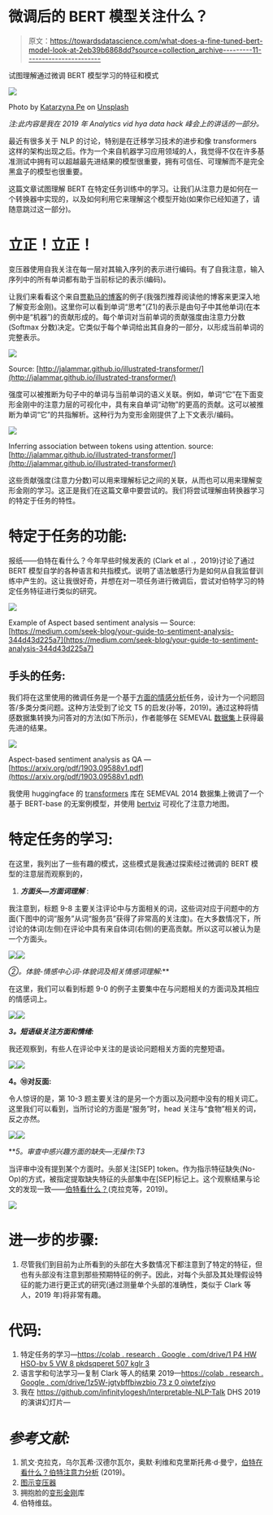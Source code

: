 # 微调后的 BERT 模型关注什么？

> 原文：<https://towardsdatascience.com/what-does-a-fine-tuned-bert-model-look-at-2eb39b6868dd?source=collection_archive---------11----------------------->

试图理解通过微调 BERT 模型学习的特征和模式

![](img/ed7c635793e529be907e911859c6667a.png)

Photo by [Katarzyna Pe](https://unsplash.com/@kasiape?utm_source=medium&utm_medium=referral) on [Unsplash](https://unsplash.com?utm_source=medium&utm_medium=referral)

*注:此内容是我在 2019 年 Analytics vid hya data hack 峰会上的讲话的一部分。*

最近有很多关于 NLP 的讨论，特别是在迁移学习技术的进步和像 transformers 这样的架构出现之后。作为一个来自机器学习应用领域的人，我觉得不仅在许多基准测试中拥有可以超越最先进结果的模型很重要，拥有可信任、可理解而不是完全黑盒子的模型也很重要。

这篇文章试图理解 BERT 在特定任务训练中的学习。让我们从注意力是如何在一个转换器中实现的，以及如何利用它来理解这个模型开始(如果你已经知道了，请随意跳过这一部分)。

# 立正！立正！

变压器使用自我关注在每一层对其输入序列的表示进行编码。有了自我注意，输入序列中的所有单词都有助于当前标记的表示(编码)。

让我们来看看这个来自[贾勒马的博客](http://jalammar.github.io/illustrated-transformer/)的例子(我强烈推荐阅读他的博客来更深入地了解变形金刚)。这里你可以看到单词“思考”(Z1)的表示是由句子中其他单词(在本例中是“机器”)的贡献形成的。每个单词对当前单词的贡献强度由注意力分数(Softmax 分数)决定。它类似于每个单词给出其自身的一部分，以形成当前单词的完整表示。

![](img/8162c2570087299f4bf59a98f95457cf.png)

Source: [http://jalammar.github.io/illustrated-transformer/](http://jalammar.github.io/illustrated-transformer/)

强度可以被推断为句子中的单词与当前单词的语义关联。例如，单词“它”在下面变形金刚中的注意力层的可视化中，具有来自单词“动物”的更高的贡献。这可以被推断为单词“它”的共指解析。这种行为为变形金刚提供了上下文表示/编码。

![](img/4a8f5359678476367201129a60f79a75.png)

Inferring association between tokens using attention. source: [http://jalammar.github.io/illustrated-transformer/](http://jalammar.github.io/illustrated-transformer/)

这些贡献强度(注意力分数)可以用来理解标记之间的关联，从而也可以用来理解变形金刚的学习。这正是我们在这篇文章中要尝试的。我们将尝试理解由转换器学习的特定于任务的特性。

# 特定于任务的功能:

报纸——伯特在看什么？今年早些时候发表的 (Clark et al .，2019)讨论了通过 BERT 模型自学的各种语言和共指模式。说明了语法敏感行为是如何从自我监督训练中产生的。这让我很好奇，并想在对一项任务进行微调后，尝试对伯特学习的特定任务特征进行类似的研究。

![](img/afd4f8002b1370221d6f443cfdf14f71.png)

Example of Aspect based sentiment analysis — Source: [https://medium.com/seek-blog/your-guide-to-sentiment-analysis-344d43d225a7](https://medium.com/seek-blog/your-guide-to-sentiment-analysis-344d43d225a7)

## 手头的任务:

我们将在这里使用的微调任务是一个基于[方面的情感分析](https://monkeylearn.com/blog/aspect-based-sentiment-analysis/)任务，设计为一个问题回答/多类分类问题。这种方法受到了论文 T5 的启发(孙等，2019)。通过这种将情感数据集转换为问答对的方法(如下所示)，作者能够在 SEMEVAL [数据集](http://alt.qcri.org/semeval2014/)上获得最先进的结果。

![](img/0a4dde4161d6487039c765556ad5d72f.png)

Aspect-based sentiment analysis as QA — [https://arxiv.org/pdf/1903.09588v1.pdf](https://arxiv.org/pdf/1903.09588v1.pdf)

我使用 huggingface 的 [transformers](https://github.com/huggingface/transformers) 库在 SEMEVAL 2014 数据集上微调了一个基于 BERT-base 的无案例模型，并使用 [bertviz](https://github.com/jessevig/bertviz) 可视化了注意力地图。

# 特定任务的学习:

在这里，我列出了一些有趣的模式，这些模式是我通过探索经过微调的 BERT 模型的注意层而观察到的，

1.  ***方面头—方面词理解*** :

我注意到，标题 9-8 主要关注评论中与方面相关的词，这些词对应于问题中的方面(下图中的词“服务”从词“服务员”获得了非常高的关注度)。在大多数情况下，所讨论的体词(左侧)在评论中具有来自体词(右侧)的更高贡献。所以这可以被认为是一个方面头。

![](img/5e324a2a19214b0a0282623d02008344.png)![](img/13babe6451a9f10c7dc0b6d0513365a1.png)

**②*。体貌-情感中心词-体貌词及相关情感词理解:***

在这里，我们可以看到标题 9-0 的例子主要集中在与问题相关的方面词及其相应的情感词上。

![](img/fdb9c8caf9e9d428766ec57c885f5cdc.png)![](img/5facc4951cb5ec6136ee30f9545979a3.png)

***3。短语级关注方面和情绪:***

我还观察到，有些人在评论中关注的是谈论问题相关方面的完整短语。

![](img/85a9c90763ed670d0a5e5564256c0253.png)![](img/3304c93287f571670ea27c02dd48ab0c.png)

**4。⑩对反面:**

令人惊讶的是，第 10-3 题主要关注的是另一个方面以及问题中没有的相关词汇。这里我们可以看到，当所讨论的方面是“服务”时，head 关注与“食物”相关的词，反之亦然。

![](img/b3440e5b69ecf147f757906037289e64.png)![](img/e3c3de27772053e23c41523a468f129d.png)

***5。审查中感兴趣方面的缺失—无操作:*T3**

当评审中没有提到某个方面时。头部关注[SEP] token。作为指示特征缺失(No-Op)的方式，被指定提取缺失特征的头部集中在[SEP]标记上。这个观察结果与论文的发现一致——[伯特看什么？](https://arxiv.org/pdf/1906.04341.pdf)(克拉克等，2019)。

![](img/1f810e1b4b4e2dccde037594569fb061.png)

# 进一步的步骤:

1.  尽管我们到目前为止所看到的头部在大多数情况下都注意到了特定的特征，但也有头部没有注意到那些预期特征的例子。因此，对每个头部及其处理假设特征的能力进行更正式的研究(通过测量单个头部的准确性，类似于 Clark 等人，2019 年)将非常有趣。

# 代码:

1.  特定任务的学习—[https://colab . research . Google . com/drive/1 P4 HW HSO-bv 5 VW 8 pkdsqperet 507 kglr 3](https://colab.research.google.com/drive/1P4HWHso-bV5vW8pKDSqPERet507KGlr3)
2.  语言学和句法学习—复制 Clark 等人的结果 2019—[https://colab . research . Google . com/drive/1z5W-jgtybffbiwzbio 73 z 0 oiwtefzjyo](https://colab.research.google.com/drive/1z5W-JGtYBFfbIWZbIO73z0oIWtEFZJYO)
3.  我在 https://github.com/infinitylogesh/Interpretable-NLP-Talk DHS 2019 的演讲幻灯片—

# ***参考文献:***

1.  凯文·克拉克，乌尔瓦希·汉德尔瓦尔，奥默·利维和克里斯托弗·d·曼宁，[伯特在看什么？伯特注意力分析](https://arxiv.org/abs/1906.04341) (2019)。
2.  [图示变压器](http://jalammar.github.io/illustrated-transformer/)
3.  拥抱脸的[变形金刚](https://github.com/huggingface/transformers)库
4.  伯特维兹。